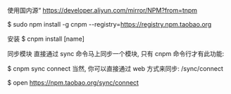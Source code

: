 使用国内源“
https://developer.aliyun.com/mirror/NPM?from=tnpm

$ sudo npm install -g cnpm --registry=https://registry.npm.taobao.org
 
安装 
$ cnpm install [name]

同步模块
直接通过 sync 命令马上同步一个模块, 只有 cnpm 命令行才有此功能:

$ cnpm sync connect
当然, 你可以直接通过 web 方式来同步: /sync/connect

$ open https://npm.taobao.org/sync/connect